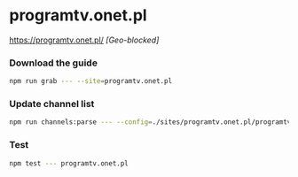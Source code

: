 # programtv.onet.pl

https://programtv.onet.pl/ _[Geo-blocked]_

### Download the guide

```sh
npm run grab --- --site=programtv.onet.pl
```

### Update channel list

```sh
npm run channels:parse --- --config=./sites/programtv.onet.pl/programtv.onet.pl.config.js --output=./sites/programtv.onet.pl/programtv.onet.pl.channels.xml
```

### Test

```sh
npm test --- programtv.onet.pl
```
